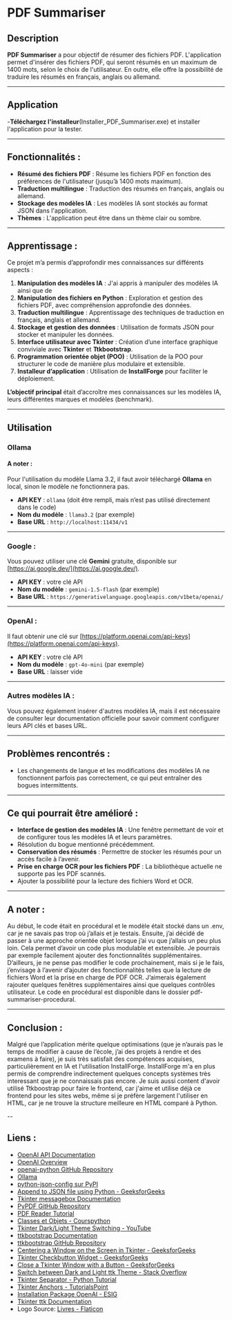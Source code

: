 # PDF Summariser

## Description  
**PDF Summariser** a pour objectif de résumer des fichiers PDF. L'application permet d'insérer des fichiers PDF, qui seront résumés en un maximum de 1400 mots, selon le choix de l'utilisateur. En outre, elle offre la possibilité de traduire les résumés en français, anglais ou allemand.

---

## Application

-**Téléchargez l'installeur**(Installer_PDF_Summariser.exe) et installer l'application pour la tester.

---

## Fonctionnalités :  
- **Résumé des fichiers PDF** : Résume  les fichiers PDF en fonction des préférences de l'utilisateur (jusqu’à 1400 mots maximum).  
- **Traduction multilingue** : Traduction des résumés en français, anglais ou allemand.  
- **Stockage des modèles IA** : Les modèles IA sont stockés au format JSON dans l'application.  
- **Thèmes** : L'application peut être dans un thème clair ou sombre.  

---

## Apprentissage :  
Ce projet m’a permis d’approfondir mes connaissances sur différents aspects :  
1. **Manipulation des modèles IA** : J'ai appris à manipuler des modèles IA ainsi que de  
2. **Manipulation des fichiers en Python** : Exploration et gestion des fichiers PDF, avec compréhension approfondie des données.  
3. **Traduction multilingue** : Apprentissage des techniques de traduction en français, anglais et allemand.  
4. **Stockage et gestion des données** : Utilisation de formats JSON pour stocker et manipuler les données.  
5. **Interface utilisateur avec Tkinter** : Création d’une interface graphique conviviale avec **Tkinter** et **Ttkbootstrap**.  
6. **Programmation orientée objet (POO)** : Utilisation de la POO pour structurer le code de manière plus modulaire et extensible.  
7. **Installeur d’application** : Utilisation de **InstallForge** pour faciliter le déploiement. 

**L’objectif principal** était d’accroître mes connaissances sur les modèles IA, leurs différentes marques et modèles (benchmark).

---

## Utilisation

### Ollama 
#### A noter :  
Pour l'utilisation du modèle Llama 3.2, il faut avoir téléchargé **Ollama** en local, sinon le modèle ne fonctionnera pas.  

- **API KEY** : `ollama` (doit être rempli, mais n’est pas utilisé directement dans le code)  
- **Nom du modèle** : `llama3.2` (par exemple)  
- **Base URL** : `http://localhost:11434/v1`

---

### Google :  
Vous pouvez utiliser une clé **Gemini** gratuite, disponible sur [https://ai.google.dev/](https://ai.google.dev/).  
- **API KEY** : votre clé API  
- **Nom du modèle** : `gemini-1.5-flash` (par exemple)  
- **Base URL** : `https://generativelanguage.googleapis.com/v1beta/openai/`

---

### OpenAI :  
Il faut obtenir une clé sur [https://platform.openai.com/api-keys](https://platform.openai.com/api-keys).
- **API KEY** : votre clé API  
- **Nom du modèle** : `gpt-4o-mini` (par exemple)  
- **Base URL** : laisser vide  

---

### Autres modèles IA :  
Vous pouvez également insérer d'autres modèles IA, mais il est nécessaire de consulter leur documentation officielle pour savoir comment configurer leurs API clés et bases URL.

---

## Problèmes rencontrés :  
- Les changements de langue et les modifications des modèles IA ne fonctionnent parfois pas correctement, ce qui peut entraîner des bogues intermittents.

---

## Ce qui pourrait être amélioré :  
- **Interface de gestion des modèles IA** : Une fenêtre permettant de voir et de configurer tous les modèles IA et leurs paramètres.  
- Résolution du bogue mentionné précédemment.  
- **Conservation des résumés** : Permettre de stocker les résumés pour un accès facile à l’avenir.  
- **Prise en charge OCR pour les fichiers PDF** : La bibliothèque actuelle ne supporte pas les PDF scannés.  
- Ajouter la possibilité pour la lecture des fichiers Word et OCR.

---
## A noter :
Au début, le code était en procédural et le modèle était stocké dans un .env, car je ne savais pas trop où j’allais et je testais. Ensuite, j’ai décidé de passer à une approche orientée objet lorsque j’ai vu que j’allais un peu plus loin. Cela permet d’avoir un code plus modulable et extensible. Je pourrais par exemple facilement ajouter des fonctionnalités supplémentaires. D’ailleurs, je ne pense pas modifier le code prochainement, mais si je le fais, j’envisage à l’avenir d’ajouter des fonctionnalités telles que la lecture de fichiers Word et la prise en charge de PDF OCR. J’aimerais également rajouter quelques fenêtres supplémentaires ainsi que quelques contrôles utilisateur.
Le code en procédural est disponible dans le dossier pdf-summariser-procedural.

---

## Conclusion :  
Malgré que l’application mérite quelque optimisations (que je n’aurais pas le temps de modifier à cause de l’école, j’ai des projets à rendre et des examens à faire), je suis très satisfait des compétences acquises, particulièrement en IA et l'utilisation InstallForge. InstallForge m'a en plus permis de comprendre indirectement quelques concepts systèmes très interessant que je ne connaissais pas encore. Je suis aussi content d'avoir utilisé Ttkboostrap pour faire le frontend, car j'aime et utilise déjà ce frontend pour les sites webs, même si je préfère largement l'utiliser en HTML, car je ne trouve la structure meilleure en HTML comparé à Python.

--

## Liens :
- [OpenAI API Documentation](https://platform.openai.com/docs/api-reference/introduction)
- [OpenAI Overview](https://platform.openai.com/docs/overview)
- [openai-python GitHub Repository](https://github.com/openai/openai-python)
- [Ollama](https://ollama.com/)
- [python-json-config sur PyPI](https://pypi.org/project/python-json-config/)
- [Append to JSON file using Python - GeeksforGeeks](https://www.geeksforgeeks.org/append-to-json-file-using-python/)
- [Tkinter messagebox Documentation](https://docs.python.org/3/library/tkinter.messagebox.html)
- [PyPDF GitHub Repository](https://github.com/py-pdf/pypdf)
- [PDF Reader Tutorial](https://pdfreader.readthedocs.io/en/latest/tutorial.html)
- [Classes et Objets - Courspython](https://courspython.com/classes-et-objets.html)
- [Tkinter Dark/Light Theme Switching - YouTube](https://www.youtube.com/watch?v=PIaccbMT6fo)
- [ttkbootstrap Documentation](https://ttkbootstrap.readthedocs.io)
- [ttkbootstrap GitHub Repository](https://github.com/israel-dryer/ttkbootstrap)
- [Centering a Window on the Screen in Tkinter - GeeksforGeeks](https://www.geeksforgeeks.org/how-to-center-a-window-on-the-screen-in-tkinter/)
- [Tkinter Checkbutton Widget - GeeksforGeeks](https://www.geeksforgeeks.org/python-tkinter-checkbutton-widget/)
- [Close a Tkinter Window with a Button - GeeksforGeeks](https://www.geeksforgeeks.org/how-to-close-a-tkinter-window-with-a-button/)
- [Switch between Dark and Light ttk Theme - Stack Overflow](https://stackoverflow.com/questions/66576662/how-to-switch-between-dark-and-light-ttk-theme)
- [Tkinter Separator - Python Tutorial](https://www.pythontutorial.net/tkinter/tkinter-separator/)
- [Tkinter Anchors - TutorialsPoint](https://www.tutorialspoint.com/python/tk_anchors.htm)
- [Installation Package OpenAI - ESIG](https://esig.degroote.ch/mardi-3-decembre-2024/pratique-api/installation-package-openai-et-test)
- [Tkinter ttk Documentation](https://docs.python.org/fr/3.13/library/tkinter.ttk.html)
- Logo Source: [Livres - Flaticon](https://www.flaticon.com/fr/chercher?word=livre)
